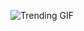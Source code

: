 ![Trending GIF](https://media1.giphy.com/media/v1.Y2lkPThiYjIxNzcyeHdkODh2anYzZXhkM3hrdnhrZjB3ZnIzbjdua2J3cG1hN2l1NzBtNSZlcD12MV9naWZzX3NlYXJjaCZjdD1n/YQitE4YNQNahy/giphy.gif)
